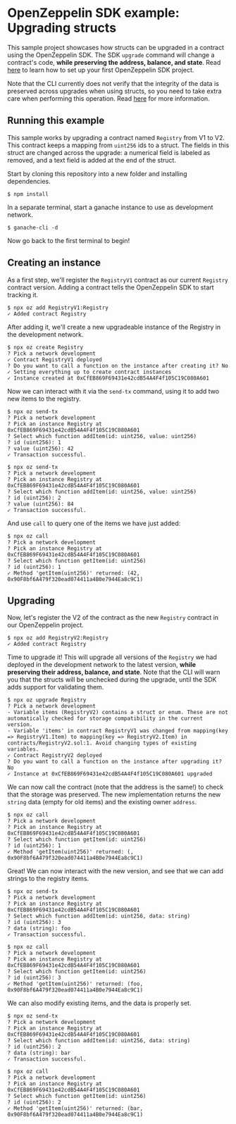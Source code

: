 # OpenZeppelin SDK example: Upgrading structs

This sample project showcases how structs can be upgraded in a contract using the OpenZeppelin SDK. The SDK `upgrade` command will change a contract's code, **while preserving the address, balance, and state**. Read [here](https://docs.openzeppelin.com/sdk/2.5/first) to learn how to set up your first OpenZeppelin SDK project.

Note that the CLI currently does not verify that the integrity of the data is preserved across upgrades when using structs, so you need to take extra care when performing this operation. Read [here](https://docs.openzeppelin.com/sdk/2.5/writing-contracts) for more information.

## Running this example

This sample works by upgrading a contract named `Registry` from V1 to V2. This contract keeps a mapping from `uint256` ids to a struct. The fields in this struct are changed across the upgrade: a numerical field is labeled as removed, and a text field is added at the end of the struct.

Start by cloning this repository into a new folder and installing dependencies.
```
$ npm install
```

In a separate terminal, start a ganache instance to use as development network.
```
$ ganache-cli -d
```

Now go back to the first terminal to begin!

## Creating an instance

As a first step, we'll register the `RegistryV1` contract as our current `Registry` contract version. Adding a contract tells the OpenZeppelin SDK to start tracking it.
```
$ npx oz add RegistryV1:Registry
✓ Added contract Registry
```

After adding it, we'll create a new upgradeable instance of the Registry in the development network.
```
$ npx oz create Registry
? Pick a network development
✓ Contract RegistryV1 deployed
? Do you want to call a function on the instance after creating it? No
✓ Setting everything up to create contract instances
✓ Instance created at 0xCfEB869F69431e42cdB54A4F4f105C19C080A601
```

Now we can interact with it via the `send-tx` command, using it to add two new items to the registry.
```
$ npx oz send-tx
? Pick a network development
? Pick an instance Registry at 0xCfEB869F69431e42cdB54A4F4f105C19C080A601
? Select which function addItem(id: uint256, value: uint256)
? id (uint256): 1
? value (uint256): 42
✓ Transaction successful.

$ npx oz send-tx
? Pick a network development
? Pick an instance Registry at 0xCfEB869F69431e42cdB54A4F4f105C19C080A601
? Select which function addItem(id: uint256, value: uint256)
? id (uint256): 2
? value (uint256): 84
✓ Transaction successful.
```

And use `call` to query one of the items we have just added:
```
$ npx oz call
? Pick a network development
? Pick an instance Registry at 0xCfEB869F69431e42cdB54A4F4f105C19C080A601
? Select which function getItem(id: uint256)
? id (uint256): 1
✓ Method 'getItem(uint256)' returned: (42, 0x90F8bf6A479f320ead074411a4B0e7944Ea8c9C1)
```

## Upgrading

Now, let's register the V2 of the contract as the new `Registry` contract in our OpenZeppelin project.

```
$ npx oz add RegistryV2:Registry
✓ Added contract Registry
```

Time to upgrade it! This will upgrade all versions of the `Registry` we had deployed in the development network to the latest version, **while preserving their address, balance, and state**. Note that the CLI will warn you that the structs will be unchecked during the upgrade, until the SDK adds support for validating them.

```
$ npx oz upgrade Registry
? Pick a network development
- Variable items (RegistryV2) contains a struct or enum. These are not automatically checked for storage compatibility in the current version.
- Variable 'items' in contract RegistryV1 was changed from mapping(key => RegistryV1.Item) to mapping(key => RegistryV2.Item) in contracts/RegistryV2.sol:1. Avoid changing types of existing variables.
✓ Contract RegistryV2 deployed
? Do you want to call a function on the instance after upgrading it? No
✓ Instance at 0xCfEB869F69431e42cdB54A4F4f105C19C080A601 upgraded
```

We can now call the contract (note that the address is the same!) to check that the storage was preserved. The new implementation returns the new `string` data (empty for old items) and the existing owner `address`.
```
$ npx oz call 
? Pick a network development
? Pick an instance Registry at 0xCfEB869F69431e42cdB54A4F4f105C19C080A601
? Select which function getItem(id: uint256)
? id (uint256): 1
✓ Method 'getItem(uint256)' returned: (, 0x90F8bf6A479f320ead074411a4B0e7944Ea8c9C1)
```

Great! We can now interact with the new version, and see that we can add strings to the registry items.
```
$ npx oz send-tx
? Pick a network development
? Pick an instance Registry at 0xCfEB869F69431e42cdB54A4F4f105C19C080A601
? Select which function addItem(id: uint256, data: string)
? id (uint256): 3
? data (string): foo
✓ Transaction successful.

$ npx oz call 
? Pick a network development
? Pick an instance Registry at 0xCfEB869F69431e42cdB54A4F4f105C19C080A601
? Select which function getItem(id: uint256)
? id (uint256): 3
✓ Method 'getItem(uint256)' returned: (foo, 0x90F8bf6A479f320ead074411a4B0e7944Ea8c9C1)
```

We can also modify existing items, and the data is properly set.
```
$ npx oz send-tx
? Pick a network development
? Pick an instance Registry at 0xCfEB869F69431e42cdB54A4F4f105C19C080A601
? Select which function addItem(id: uint256, data: string)
? id (uint256): 2
? data (string): bar
✓ Transaction successful.

$ npx oz call
? Pick a network development
? Pick an instance Registry at 0xCfEB869F69431e42cdB54A4F4f105C19C080A601
? Select which function getItem(id: uint256)
? id (uint256): 2
✓ Method 'getItem(uint256)' returned: (bar, 0x90F8bf6A479f320ead074411a4B0e7944Ea8c9C1)
```